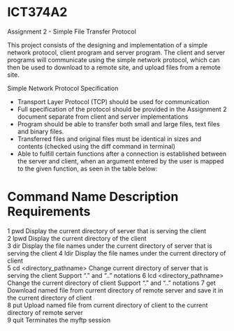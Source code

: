# ICT374A2
Assignment 2 - Simple File Transfer Protocol

This project consists of the designing and implementation of a simple network protocol, client program and server program. The client and server programs will communicate using the simple network protocol, which can then be used to download to a remote site, and upload files from a remote site.

Simple Network Protocol Specification
-	Transport Layer Protocol (TCP) should be used for communication
-	Full specification of the protocol should be provided in the Assignment 2 document separate from client and server implementations
-	Program should be able to transfer both small and large files, text files and binary files.
-	Transferred files and original files must be identical in sizes and contents (checked using the diff command in terminal)
-	Able to fulfill certain functions after a connection is established between the server and client, when an argument entered by the user is mapped to the given function, as seen in the table below:

#	Command Name	              Description	Requirements
1	pwd	                        Display the current directory of server that is serving the client	
2	lpwd	                      Display the current directory of the client	
3	dir	                        Display the file names under the current directory of server that is serving the client	
4	ldir	                      Display the file names under the current directory of client 	
5	cd <directory_pathname>	    Change current directory of server that is serving the client	Support “.” and “..” notations
6	lcd <directory_pathname>	  Change the current directory of client	Support “.” and “..” notations
7	get <filename>	            Download named file from current directory of remote server and save it in the current directory of client	
8	put <filename>	            Upload named file from current directory of client to the current directory of remote server	
9	quit	                      Terminates the myftp session	
